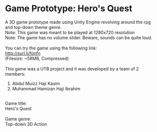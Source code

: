 # Game Prototype: Hero's Quest
A 3D game prototype made using Unity Engine revolving around the rpg and top-down theme genre.<br/>
Note: This game was meant to be played at 1280x720 resolution<br/>
Note: The game has no volume slider. Beware, sounds can be quite loud.<br/>
<br/>
You can try the game using the following link:<br/>
http://surl.li/fonfn<br/>
(Filesize: ~58MB, Compressed)<br/>
<br/>
This game was a UTB project and it was developed by a team of 2 members:<br/>
1. Abdul Muizz Haji Kasim<br/>
2. Muhammad Hamizan Haji Ibrahim<br/>
<br/>
Game title:<br/>
Hero's Quest<br/>
<br/>
Game genre:<br/>
Top-down 3D Action<br/>



